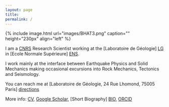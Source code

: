 ```yaml
---
layout: page
title: 
permalink: /
---
```


{% include image.html url="images/BHAT3.png" caption="" height="230px" align="left" %}



I am a [CNRS] Research Scientist working at the [Laboratoire de Géologie] [LG] in [Ecole Normale Supérieure] [ENS].

I work mainly at the interface between Earthquake Physics and Solid Mechanics making occasional excursions into Rock Mechanics, Tectonics and Seismology.

You can reach me at [Laboratoire de Géologie, 24 Rue Lhomond, 75005 Paris] [directions]

More info: [CV], [Google Scholar], [Short Biography] [BIO], [ORCID]

[BIO]: /bio/
[CV]: https://www.dropbox.com/s/ki67xswqsql0uky/CurriculumVitae.pdf?dl=0
[directions]: files/directions.pdf
[LG]: http://www.geologie.ens.fr
[ENS]: http://www.ens.fr
[Google Scholar]: http://scholar.google.com/citations?user={{site.author.scholar}}&hl=en&oi=ao
[CNRS]: http://www.cnrs.fr/index.html
[ORCID]: https://orcid.org/0000-0003-0361-1854


